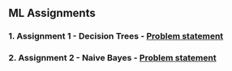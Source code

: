 ## ML Assignments

### 1. Assignment 1 - Decision Trees - [Problem statement](./Assignment_Docs/Assignment_1F.pdf)

### 2. Assignment 2 - Naive Bayes - [Problem statement](./Assignment_Docs/Assignment_2.pdf)

